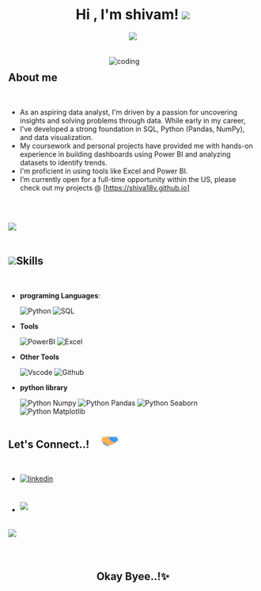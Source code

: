 <h1 align="center"><b>Hi , I'm shivam! </b><img src="https://media.giphy.com/media/hvRJCLFzcasrR4ia7z/giphy.gif" width="35"></h1>

<p align="center">
  <a href="https://github.com/DenverCoder1/readme-typing-svg"><img src="https://readme-typing-svg.herokuapp.com?font=Time+New+Roman&color=black&size=30&center=true&vCenter=true&width=600&height=100&lines=Welcome+to+my+Repo&hearts;++;Data+Analyst;Computer+Science+Student;Active+Learner;Open+to+learning+new+things<3"></a>
</p>

<br>
<img align="right" alt="coding" width="300" src="https://media.tenor.com/WC8oc8aG3xgAAAAj/work-office.gif">

## **About me**

<br>


- As an aspiring data analyst, I'm driven by a passion for uncovering insights and solving problems through data. While early in my career,
- I've developed a strong foundation in SQL, Python (Pandas, NumPy), and data visualization.
- My coursework and personal projects have provided me with hands-on experience in building dashboards using Power BI and analyzing datasets to identify trends.
- I'm proficient in using tools like Excel and Power BI.
- I’m currently open for a full-time opportunity within the US, please check out my projects @ [https://shiva18v.github.io]

<br><br>


<img src="https://user-images.githubusercontent.com/73097560/115834477-dbab4500-a447-11eb-908a-139a6edaec5c.gif"><br><br>

## <img src="https://media2.giphy.com/media/QssGEmpkyEOhBCb7e1/giphy.gif?cid=ecf05e47a0n3gi1bfqntqmob8g9aid1oyj2wr3ds3mg700bl&rid=giphy.gif" width ="25"><b>Skills</b>
<br>

<p align="center">

- **programing Languages**:


   ![Python](https://img.shields.io/badge/Python%20-%2314354C.svg?style=for-the-badge&logo=python&logoColor=blue)
   ![SQL](https://img.shields.io/badge/SQL-4479A1?style=for-the-badge&logo=mysql&logoColor=peetch)
    
    
     
- **Tools**




   ![PowerBI](https://img.shields.io/badge/PowerBI-F2C811?style=for-the-badge&logo=power-bi&logoColor=yellow)
   ![Excel](https://img.shields.io/badge/Excel-217346?style=for-the-badge&logo=microsoft-excel&logoColor=green)

- **Other Tools**  




  ![Vscode](https://img.shields.io/badge/Vscode-217346?style=for-the-badge&logo=microsoft-Vscode&logoColor=blue)
  ![Github](https://img.shields.io/badge/Github-217346?style=for-the-badge&logo=microsoft-Github&logoColor=black)



 - **python library**




   ![Python Numpy](https://img.shields.io/badge/Numpy-3776AB?style=for-the-badge&logo=python&logoColor=green)
   ![Python Pandas](https://img.shields.io/badge/Pandas-3776AB?style=for-the-badge&logo=python&logoColor=red)
   ![Python Seaborn](https://img.shields.io/badge/Seaborn-3776AB?style=for-the-badge&logo=python&logoColor=yellow)
   ![Python Matplotlib](https://img.shields.io/badge/Matplotlib-3776AB?style=for-the-badge&logo=python&logoColor=orange)

</p>
</div>

## <b> Let's Connect..!</b><img src="https://github.com/0xAbdulKhalid/0xAbdulKhalid/raw/main/assets/mdImages/handshake.gif" width ="80">
<br>
<div align='left'>

<ul>

<li>
<a href="https://www.linkedin.com/in/shivam-kumar-008189264/" target="_blank">
<img src="https://img.shields.io/badge/linkedin:  shivam-%2300acee.svg?color=405DE6&style=for-the-badge&logo=linkedin&logoColor=white" alt=linkedin style="margin-bottom: 5px;"/>
</a>
</li>

<br>

<br>

<li>
<a href="shivam2j2jkumar@gmail.com" target="_blank">
<img src="https://img.shields.io/badge/gmail:  shivam2j2jkumar@gmail.com-%23EA4335.svg?style=for-the-badge&logo=gmail&logoColor=white" t=mail style="margin-bottom: 5px;" />
</a>
</li>
	
</ul>
</div>

<br>
<img src="https://user-images.githubusercontent.com/73097560/115834477-dbab4500-a447-11eb-908a-139a6edaec5c.gif">
<br>
<br>
<br>

<div align='center'>

## <b>Okay Byee..!✨</b>

</div>
<br>

